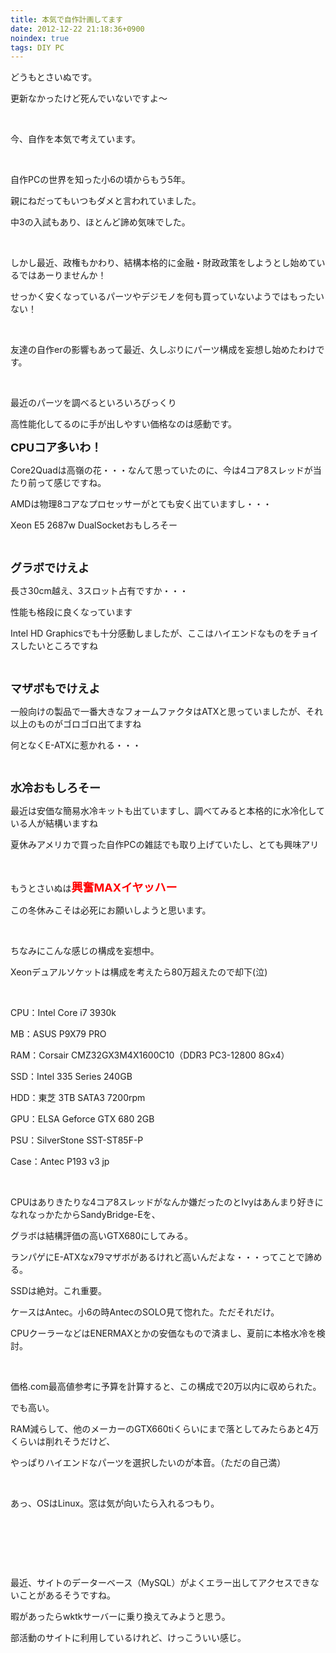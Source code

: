 ```yaml
---
title: 本気で自作計画してます
date: 2012-12-22 21:18:36+0900
noindex: true
tags: DIY PC
---
```

<p>どうもとさいぬです。</p>
<p>更新なかったけど死んでいないですよ〜</p>
<p>&nbsp;</p>
<p>今、自作を本気で考えています。</p>
<p>&nbsp;</p>
<p>自作PCの世界を知った小6の頃からもう5年。</p>
<p>親にねだってもいつもダメと言われていました。</p>
<p>中3の入試もあり、ほとんど諦め気味でした。</p>
<p>&nbsp;</p>
<p>しかし最近、政権もかわり、結構本格的に金融・財政政策をしようとし始めているではあーりませんか！</p>
<p>せっかく安くなっているパーツやデジモノを何も買っていないようではもったいない！</p>
<p>&nbsp;</p>
<p>友達の自作erの影響もあって最近、久しぶりにパーツ構成を妄想し始めたわけです。</p>
<p>&nbsp;</p>
<p>最近のパーツを調べるといろいろびっくり</p>
<p>高性能化してるのに手が出しやすい価格なのは感動です。</p>
<p><span style="font-size:18px;"><strong>CPUコア多いわ！</strong></span></p>
<p>Core2Quadは高嶺の花・・・なんて思っていたのに、今は4コア8スレッドが当たり前って感じですね。</p>
<p>AMDは物理8コアなプロセッサーがとても安く出ていますし・・・</p>
<p>Xeon E5 2687w DualSocketおもしろそー</p>
<p>&nbsp;</p>
<p><span style="font-size:18px;"><strong>グラボでけえよ</strong></span></p>
<p>長さ30cm越え、3スロット占有ですか・・・</p>
<p>性能も格段に良くなっています</p>
<p>Intel HD Graphicsでも十分感動しましたが、ここはハイエンドなものをチョイスしたいところですね</p>
<p>&nbsp;</p>
<p><span style="font-size:18px;"><strong>マザボもでけえよ</strong></span></p>
<p>一般向けの製品で一番大きなフォームファクタはATXと思っていましたが、それ以上のものがゴロゴロ出てますね</p>
<p>何となくE-ATXに惹かれる・・・</p>
<p>&nbsp;</p>
<p><span style="font-size:18px;"><strong>水冷おもしろそー</strong></span></p>
<p>最近は安価な簡易水冷キットも出ていますし、調べてみると本格的に水冷化している人が結構いますね</p>
<p>夏休みアメリカで買った自作PCの雑誌でも取り上げていたし、とても興味アリ</p>
<p>&nbsp;</p>
<p>もうとさいぬは<span style="font-size:18px;"><span style="color:red;"><strong>興奮MAXイヤッハー</strong></span></span></p>
<p>この冬休みこそは必死にお願いしようと思います。</p>
<p>&nbsp;</p>
<p>ちなみにこんな感じの構成を妄想中。</p>
<p>Xeonデュアルソケットは構成を考えたら80万超えたので却下(泣)</p>
<p>&nbsp;</p>
<p>CPU：Intel Core i7 3930k</p>
<p>MB：ASUS P9X79 PRO</p>
<p>RAM：Corsair CMZ32GX3M4X1600C10（DDR3 PC3-12800 8Gx4）</p>
<p>SSD：Intel 335 Series 240GB</p>
<p>HDD：東芝 3TB SATA3 7200rpm</p>
<p>GPU：ELSA Geforce GTX 680 2GB</p>
<p>PSU：SilverStone SST-ST85F-P</p>
<p>Case：Antec P193 v3 jp</p>
<p>&nbsp;</p>
<p>CPUはありきたりな4コア8スレッドがなんか嫌だったのとIvyはあんまり好きになれなっかたからSandyBridge-Eを、</p>
<p>グラボは結構評価の高いGTX680にしてみる。</p>
<p>ランパゲにE-ATXなx79マザボがあるけれど高いんだよな・・・ってことで諦める。</p>
<p>SSDは絶対。これ重要。</p>
<p>ケースはAntec。小6の時AntecのSOLO見て惚れた。ただそれだけ。</p>
<p>CPUクーラーなどはENERMAXとかの安価なもので済まし、夏前に本格水冷を検討。</p>
<p>&nbsp;</p>
<p>価格.com最高値参考に予算を計算すると、この構成で20万以内に収められた。</p>
<p>でも高い。</p>
<p>RAM減らして、他のメーカーのGTX660tiくらいにまで落としてみたらあと4万くらいは削れそうだけど、</p>
<p>やっぱりハイエンドなパーツを選択したいのが本音。（ただの自己満）</p>
<p>&nbsp;</p>
<p>あっ、OSはLinux。窓は気が向いたら入れるつもり。</p>
<p>&nbsp;</p>
<p>&nbsp;</p>
<p>&nbsp;</p>
<p>最近、サイトのデーターベース（MySQL）がよくエラー出してアクセスできないことがあるそうですね。</p>
<p>暇があったらwktkサーバーに乗り換えてみようと思う。</p>
<p>部活動のサイトに利用しているけれど、けっこういい感じ。</p>
